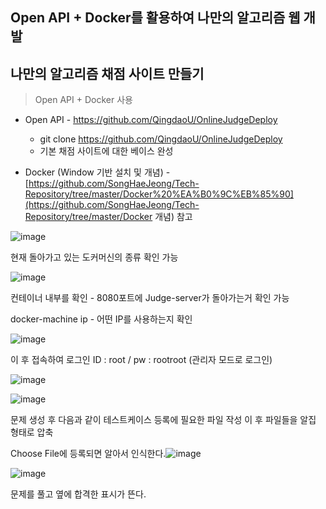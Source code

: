 ## Open API + Docker를 활용하여 나만의 알고리즘 웹 개발

## 나만의 알고리즘 채점 사이트 만들기

>Open API + Docker 사용



- Open API - https://github.com/QingdaoU/OnlineJudgeDeploy
  - git clone https://github.com/QingdaoU/OnlineJudgeDeploy
  - 기본 채점 사이트에 대한 베이스 완성

- Docker (Window 기반 설치 및 개념) - [https://github.com/SongHaeJeong/Tech-Repository/tree/master/Docker%20%EA%B0%9C%EB%85%90](https://github.com/SongHaeJeong/Tech-Repository/tree/master/Docker 개념) 참고



![image](https://user-images.githubusercontent.com/59730002/76313929-41f30800-6319-11ea-981f-f3d208b4d4c5.png)

현재 돌아가고 있는 도커머신의 종류 확인 가능

![image](https://user-images.githubusercontent.com/59730002/76314052-75ce2d80-6319-11ea-9a1f-68ee05d23f1f.png)

컨테이너 내부를 확인 - 8080포트에 Judge-server가 돌아가는거 확인 가능 



 docker-machine ip - 어떤 IP를 사용하는지 확인

<img src="https://user-images.githubusercontent.com/59730002/76314288-d78e9780-6319-11ea-9fcb-490a480b5cd0.png" alt="image" style="zoom:100%;" />

이 후 접속하여 로그인 ID : root / pw : rootroot (관리자 모드로 로그인)

![image](https://user-images.githubusercontent.com/59730002/76314382-03aa1880-631a-11ea-8d69-b99090cf96a1.png)



![image](https://user-images.githubusercontent.com/59730002/76315092-60f29980-631b-11ea-816b-07ea56b42b4c.png)

문제 생성 후 다음과 같이 테스트케이스 등록에 필요한 파일 작성 이 후 파일들을 알집 형태로 압축

Choose File에 등록되면 알아서 인식한다.![image](https://user-images.githubusercontent.com/59730002/76315186-8c758400-631b-11ea-84d4-491741f85f91.png)

![image](https://user-images.githubusercontent.com/59730002/76315351-dc544b00-631b-11ea-85ba-3a44665b583c.png)

문제를 풀고 옆에 합격한 표시가 뜬다.

